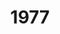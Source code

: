 ---
title: '1977'
indice: 0.29573282430952536
countries:
- title: Austria
  code: AUT
  indice: 0.28814625261629556
- title: Denmark
  code: DNK
  indice: 0.3573031093618673
- title: Finland
  code: FIN
  indice: 0.287323858890597
- title: France
  code: FRA
  indice: 0.36154240709163504
- title: Korea
  code: KOR
  indice: 0.22413243334264868
- title: Netherlands
  code: NLD
  indice: 0.350805927766216
- title: New Zealand
  code: NZL
  indice: 0.3075676843317973
- title: Norway
  code: NOR
  indice: 0.3234954378757316
- title: China
  code: CHN
  indice: 0.16127830750893943
---